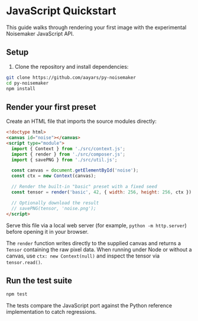# JavaScript Quickstart

This guide walks through rendering your first image with the experimental Noisemaker JavaScript API.

## Setup

1. Clone the repository and install dependencies:

```bash
git clone https://github.com/aayars/py-noisemaker
cd py-noisemaker
npm install
```

## Render your first preset

Create an HTML file that imports the source modules directly:

```html
<!doctype html>
<canvas id="noise"></canvas>
<script type="module">
  import { Context } from './src/context.js';
  import { render } from './src/composer.js';
  import { savePNG } from './src/util.js';

  const canvas = document.getElementById('noise');
  const ctx = new Context(canvas);

  // Render the built-in "basic" preset with a fixed seed
  const tensor = render('basic', 42, { width: 256, height: 256, ctx });

  // Optionally download the result
  // savePNG(tensor, 'noise.png');
</script>
```

Serve this file via a local web server (for example, `python -m http.server`) before opening it in your browser.

The `render` function writes directly to the supplied canvas and returns a `Tensor` containing the raw pixel data. When running under Node or without a canvas, use `ctx: new Context(null)` and inspect the tensor via `tensor.read()`.

## Run the test suite

```bash
npm test
```

The tests compare the JavaScript port against the Python reference implementation to catch regressions.
